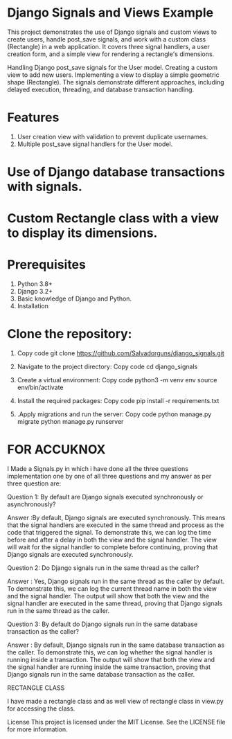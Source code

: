 # Django Signals and Views Example
This project demonstrates the use of Django signals and custom views to create users, handle post_save signals, and work with a custom class (Rectangle) in a web application. It covers three signal handlers, a user creation form, and a simple view for rendering a rectangle's dimensions.

 Handling Django post_save signals for the User model.
 Creating a custom view to add new users.
 Implementing a view to display a simple geometric shape (Rectangle).
 The signals demonstrate different approaches, including delayed execution, threading, and database transaction handling.

# Features
1. User creation view with validation to prevent duplicate usernames.
2. Multiple post_save signal handlers for the User model.


# Use of Django database transactions with signals.
# Custom Rectangle class with a view to display its dimensions.


# Prerequisites
1. Python 3.8+
2. Django 3.2+
3. Basic knowledge of Django and Python.
4. Installation

# Clone the repository:

1. Copy code git clone https://github.com/Salvadorguns/django_signals.git

2. Navigate to the project directory:
    Copy code
    cd django_signals

3. Create a virtual environment:
    Copy code
    python3 -m venv env
    source env/bin/activate

4. Install the required packages:
    Copy code
    pip install -r requirements.txt

5. .Apply migrations and run the server:
    Copy code
    python manage.py migrate
    python manage.py runserver

# FOR ACCUKNOX
I Made a Signals.py in which i have done all the three questions implementation one by one of all three questions and my answer as per three question are:
 
 Question 1: By default are Django signals executed synchronously or asynchronously?
 
 Answer :By default, Django signals are executed synchronously. This means that the signal handlers are executed in the same thread and process as the code that triggered the signal. To demonstrate this, we can    log the time before and after a delay in both the view and the signal handler. The view will wait for the signal handler to complete before continuing, proving that Django signals are executed synchronously.

 Question 2: Do Django signals run in the same thread as the caller?
 
 Answer : Yes, Django signals run in the same thread as the caller by default. To demonstrate this, we can log the current thread name in both the view and the signal handler. The output will show that both the    view and the signal handler are executed in the same thread, proving that Django signals run in the same thread as the caller.

 Question 3: By default do Django signals run in the same database transaction as the caller?
 
 Answer : By default, Django signals run in the same database transaction as the caller. To demonstrate this, we can log whether the signal handler is running inside a transaction. The output will show that both   the view and the signal handler are running inside the same transaction, proving that Django signals run in the same database transaction as the caller.

 RECTANGLE CLASS

 I have made a rectangle class and as well view of rectangle class in view.py for accessing the class.

License
This project is licensed under the MIT License. See the LICENSE file for more information.

